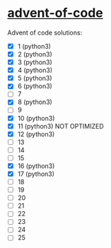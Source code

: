 # [advent-of-code](http://adventofcode.com/)
Advent of code solutions:

- [x] 1 (python3)
- [x] 2 (python3)
- [x] 3 (python3)
- [x] 4 (python3)
- [x] 5 (python3)
- [x] 6 (python3)
- [ ] 7
- [x] 8 (python3)
- [ ] 9
- [x] 10 (python3)
- [x] 11 (python3) NOT OPTIMIZED
- [x] 12 (python3)
- [ ] 13
- [ ] 14
- [ ] 15
- [x] 16 (python3)
- [x] 17 (python3)
- [ ] 18
- [ ] 19
- [ ] 20
- [ ] 21
- [ ] 22
- [ ] 23
- [ ] 24
- [ ] 25
